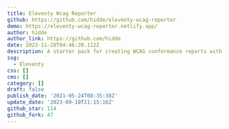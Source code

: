 ```yaml
---
title: Eleventy Wcag Reporter
github: https://github.com/hidde/eleventy-wcag-reporter
demo: https://eleventy-wcag-reporter.netlify.app/
author: hidde
author_link: https://github.com/hidde
date: 2023-11-28T04:46:20.112Z
description: A starter pack for creating WCAG conformance reports with Eleventy
ssg:
  - Eleventy
css: []
cms: []
category: []
draft: false
publish_date: '2021-05-24T08:35:38Z'
update_date: '2023-09-10T11:15:16Z'
github_star: 114
github_fork: 47
---
```

